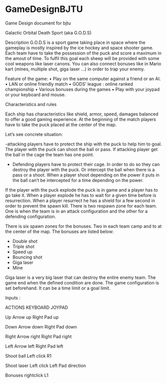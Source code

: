 # GameDesignBJTU
Game Design document for bjtu

Galactic Orbital Death Sport (aka G.O.D.S)


Description
G.O.D.S is a sport game taking place in space where the gameplay is mostly inspired by the ice hockey and space shooter game. Each team have to take the possession of the puck and score a maximum in the amout of time. To fulfil this goal each sheep will be provided with some cool weapons like laser canons. You can also connect bonuses like in Mario kart (mines, multiple shot, giga laser …) in order to trap your enemy.

Feature of the game:
•	Play on the same computer against a friend or an AI.
•	LAN or online friendly match
•	GODS’ league : online ranked championship
•	Various bonuses during the games 
•	Play with your joypad or your keyboard and mouse.

Characteristics and rules

Each ship has characteristics like shield, armor, speed, damages balanced to offer a good gaming experience.
At the beginning of the match players have to take the puck placed at the center of the map. 

Let’s see concrete situation:

-attacking players have to protect the ship with the puck to help him to goal. The player with the puck can shoot the ball or pass. If attacking player get the ball in the cage the team has one point.

- Defending players have to protect their cage. In order to do so they can destroy the player with the puck.  Or intercept the ball when there is a pass or a shoot. When a player shoot depending on the power it puts in the ball can’t be intercepted for a time depending on the power. 

If the player with the puck explode the puck is in game and a player has to go take it.
When a player explode he has to wait for a given time before is resurrection. When a player resurrect he has a shield for a few second in order to prevent the spawn kill. There is two respawn zone for each team. One is when the team is in an attack configuration and the other for a defending configuration.

There is six spawn zones for the bonuses. Two in each team camp and to at the center of the map. The bonuses are listed below:
-	Double shot
-	Triple shot
-	Speed up
-	Bouncing shot
-	Giga laser
-	Mine

Giga laser is a very big laser that can destroy the entire enemy team. 
The game end when the defined condition are done. The game configuration is set beforehand. It can be a time limit or a goal limit. 

Inputs :

ACTIONS		  	KEYBOARD	    	JOYPAD

Up			  	  Arrow up	    	Right Pad up

Down		  	  Arrow down	  	Right Pad down

Right		  	  Arrow right	  	Right Pad right

Left		  	  Arrow left	  	Right Pad left

Shoot ball		Left click	  	R1

Shoot laser		Left click	  	Left Pad direction

Bonuses			  rightclick	  	L1

